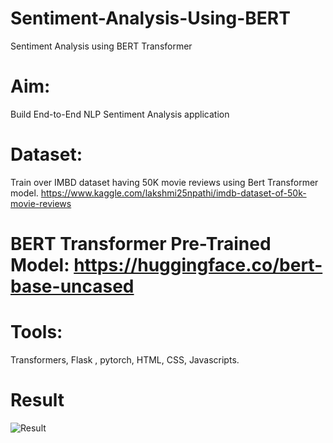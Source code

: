 # Sentiment-Analysis-Using-BERT
Sentiment Analysis using BERT Transformer

# Aim:
Build End-to-End NLP Sentiment Analysis application

# Dataset:
Train over IMBD dataset having 50K movie reviews using Bert Transformer model.
https://www.kaggle.com/lakshmi25npathi/imdb-dataset-of-50k-movie-reviews

# BERT Transformer Pre-Trained Model: https://huggingface.co/bert-base-uncased

# Tools:
Transformers, Flask , pytorch, HTML, CSS, Javascripts.

# Result
![Result](http://url/to/img.png)
